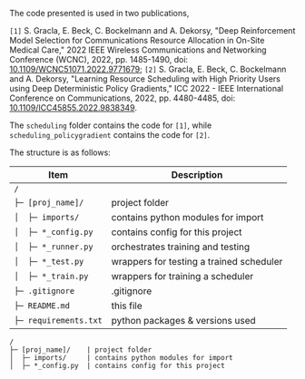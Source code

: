 
The code presented is used in two publications, 

`[1]` S. Gracla, E. Beck, C. Bockelmann and A. Dekorsy, "Deep Reinforcement Model Selection for Communications Resource Allocation in On-Site Medical Care," 2022 IEEE Wireless Communications and Networking Conference (WCNC), 2022, pp. 1485-1490, doi: [10.1109/WCNC51071.2022.9771679](https://doi.org/10.1109/WCNC51071.2022.9771679);
`[2]` S. Gracla, E. Beck, C. Bockelmann and A. Dekorsy, "Learning Resource Scheduling with High Priority Users using Deep Deterministic Policy Gradients," ICC 2022 - IEEE International Conference on Communications, 2022, pp. 4480-4485, doi: [10.1109/ICC45855.2022.9838349](https://doi.org/10.1109/ICC45855.2022.9838349).

The `scheduling` folder contains the code for `[1]`, while `scheduling_policygradient` contains the code for `[2]`.

The structure is as follows:

| Item                  | Description                              |
|-----------------------|------------------------------------------|
| `/`                   |                                          |
| `├─ [proj_name]/`     | project folder                           |
| `│  ├─ imports/`      | contains python modules for import       |
| `│  ├─ *_config.py`   | contains config for this project         |
| `│  ├─ *_runner.py`   | orchestrates training and testing        |
| `│  ├─ *_test.py`     | wrappers for testing a trained scheduler |
| `│  ├─ *_train.py`    | wrappers for training a scheduler        |
| `├─ .gitignore`       | .gitignore                               |
| `├─ README.md`        | this file                                |
| `├─ requirements.txt` | python packages & versions used          |

```
/
├─ [proj_name]/    | project folder
│  ├─ imports/     | contains python modules for import
│  ├─ *_config.py  | contains config for this project
```


